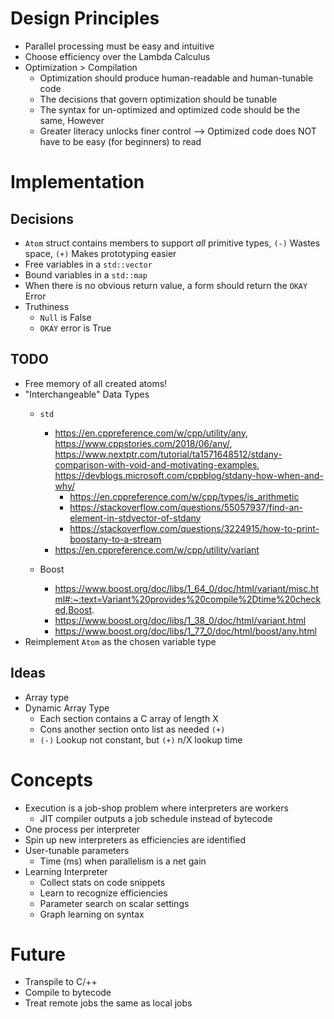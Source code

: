 # Design Principles
* Parallel processing must be easy and intuitive
* Choose efficiency over the Lambda Calculus
* Optimization > Compilation
    - Optimization should produce human-readable and human-tunable code
    - The decisions that govern optimization should be tunable
    - The syntax for un-optimized and optimized code should be the same, However
    - Greater literacy unlocks finer control --> Optimized code does NOT have to be easy (for beginners) to read

# Implementation
## Decisions
* `Atom` struct contains members to support *all* primitive types, `(-)` Wastes space, `(+)` Makes prototyping easier
* Free variables in a `std::vector`
* Bound variables in a `std::map`
* When there is no obvious return value, a form should return the `OKAY` Error
* Truthiness
    - `Null` is False
    - `OKAY` error is True

## TODO
* Free memory of all created atoms!
* "Interchangeable" Data Types
    - `std`
        * https://en.cppreference.com/w/cpp/utility/any,  
        https://www.cppstories.com/2018/06/any/,  
        https://www.nextptr.com/tutorial/ta1571648512/stdany-comparison-with-void-and-motivating-examples,  
        https://devblogs.microsoft.com/cppblog/stdany-how-when-and-why/
            - https://en.cppreference.com/w/cpp/types/is_arithmetic
            - https://stackoverflow.com/questions/55057937/find-an-element-in-stdvector-of-stdany
            - https://stackoverflow.com/questions/3224915/how-to-print-boostany-to-a-stream
        - https://en.cppreference.com/w/cpp/utility/variant
        
    - Boost
        - https://www.boost.org/doc/libs/1_64_0/doc/html/variant/misc.html#:~:text=Variant%20provides%20compile%2Dtime%20checked,Boost.
        - https://www.boost.org/doc/libs/1_38_0/doc/html/variant.html
        - https://www.boost.org/doc/libs/1_77_0/doc/html/boost/any.html
* Reimplement `Atom` as the chosen variable type



## Ideas
* Array type
* Dynamic Array Type
    - Each section contains a C array of length X
    - Cons another section onto list as needed `(+)`
    - `(-)` Lookup not constant, but `(+)` n/X lookup time

# Concepts
* Execution is a job-shop problem where interpreters are workers
    - JIT compiler outputs a job schedule instead of bytecode
* One process per interpreter
* Spin up new interpreters as efficiencies are identified
* User-tunable parameters
    - Time (ms) when parallelism is a net gain
* Learning Interpreter
    - Collect stats on code snippets
    - Learn to recognize efficiencies
    - Parameter search on scalar settings
    - Graph learning on syntax

# Future
* Transpile to C/++
* Compile to bytecode
* Treat remote jobs the same as local jobs
